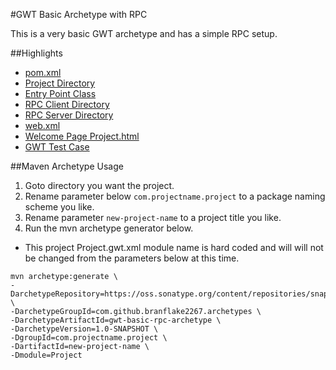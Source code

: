 #GWT Basic Archetype with RPC

This is a very basic GWT archetype and has a simple RPC setup. 

##Highlights
* [pom.xml](https://github.com/branflake2267/Archetypes/blob/master/archetypes/gwt-basic-rpc/pom.xml)
* [Project Directory](https://github.com/branflake2267/Archetypes/tree/master/archetypes/gwt-basic-rpc/src/main/java/org/gonevertical/project)
* [Entry Point Class](https://github.com/branflake2267/Archetypes/blob/master/archetypes/gwt-basic-rpc/src/main/java/org/gonevertical/project/client/ProjectEntryPoint.java)
* [RPC Client Directory](https://github.com/branflake2267/Archetypes/tree/master/archetypes/gwt-basic-rpc/src/main/java/org/gonevertical/project/client/rpc)
* [RPC Server Directory](https://github.com/branflake2267/Archetypes/blob/master/archetypes/gwt-basic-rpc/src/main/java/org/gonevertical/project/server/rpc/RpcServiceImpl.java)
* [web.xml](https://github.com/branflake2267/Archetypes/blob/master/archetypes/gwt-basic-rpc/src/main/webapp/WEB-INF/web.xml)
* [Welcome Page Project.html](https://github.com/branflake2267/Archetypes/blob/master/archetypes/gwt-basic-rpc/src/main/webapp/Project.html)
* [GWT Test Case](https://github.com/branflake2267/Archetypes/tree/master/archetypes/gwt-basic-rpc/src/test/java/org/gonevertical/project/client)

##Maven Archetype Usage

1. Goto directory you want the project.
2. Rename parameter below `com.projectname.project` to a package naming scheme you like.
3. Rename parameter `new-project-name` to a project title you like.
4. Run the mvn archetype generator below.

* This project Project.gwt.xml module name is hard coded and will will not be changed from the parameters below at this time.

```
mvn archetype:generate \
-DarchetypeRepository=https://oss.sonatype.org/content/repositories/snapshots \
-DarchetypeGroupId=com.github.branflake2267.archetypes \
-DarchetypeArtifactId=gwt-basic-rpc-archetype \
-DarchetypeVersion=1.0-SNAPSHOT \
-DgroupId=com.projectname.project \
-DartifactId=new-project-name \
-Dmodule=Project
```
